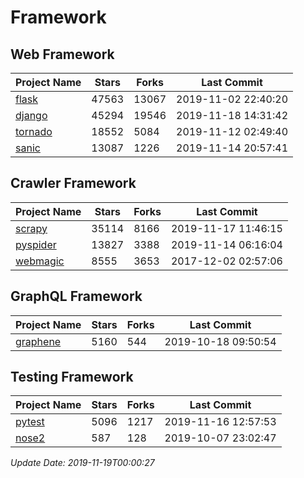 # Framework

## Web Framework

| Project Name | Stars | Forks | Last Commit |
| ------------ | ----- | ----- | ----------- |
| [flask](https://github.com/pallets/flask) | 47563 | 13067 | 2019-11-02 22:40:20 |
| [django](https://github.com/django/django) | 45294 | 19546 | 2019-11-18 14:31:42 |
| [tornado](https://github.com/tornadoweb/tornado) | 18552 | 5084 | 2019-11-12 02:49:40 |
| [sanic](https://github.com/huge-success/sanic) | 13087 | 1226 | 2019-11-14 20:57:41 |

## Crawler Framework

| Project Name | Stars | Forks | Last Commit |
| ------------ | ----- | ----- | ----------- |
| [scrapy](https://github.com/scrapy/scrapy) | 35114 | 8166 | 2019-11-17 11:46:15 |
| [pyspider](https://github.com/binux/pyspider) | 13827 | 3388 | 2019-11-14 06:16:04 |
| [webmagic](https://github.com/code4craft/webmagic) | 8555 | 3653 | 2017-12-02 02:57:06 |

## GraphQL Framework

| Project Name | Stars | Forks | Last Commit |
| ------------ | ----- | ----- | ----------- |
| [graphene](https://github.com/graphql-python/graphene) | 5160 | 544 | 2019-10-18 09:50:54 |

## Testing Framework

| Project Name | Stars | Forks | Last Commit |
| ------------ | ----- | ----- | ----------- |
| [pytest](https://github.com/pytest-dev/pytest) | 5096 | 1217 | 2019-11-16 12:57:53 |
| [nose2](https://github.com/nose-devs/nose2) | 587 | 128 | 2019-10-07 23:02:47 |

*Update Date: 2019-11-19T00:00:27*